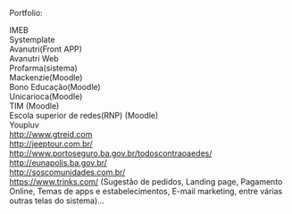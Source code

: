 Portfolio:

IMEB  
Systemplate  
Avanutri(Front APP)  
Avanutri Web  
Profarma(sistema)  
Mackenzie(Moodle)  
Bono Educação(Moodle)  
Unicarioca(Moodle)  
TIM (Moodle)  
Escola superior de redes(RNP) (Moodle)  
Youpluv  
http://www.gtreid.com  
http://jeeptour.com.br/  
http://www.portoseguro.ba.gov.br/todoscontraoaedes/  
http://eunapolis.ba.gov.br/  
http://soscomunidades.com.br/  
https://www.trinks.com/  (Sugestão de pedidos, Landing page, Pagamento Online, Temas de apps e estabelecimentos, E-mail marketing, entre várias outras telas do sistema)...
